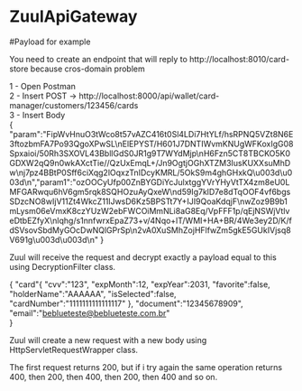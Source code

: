 # ZuulApiGateway

#Payload for example

You need to create an endpoint that will reply to http://localhost:8010/card-store because cros-domain problem

1 - Open Postman </br>
2 - Insert POST -> http://localhost:8000/api/wallet/card-manager/customers/123456/cards </br>
3 - Insert Body </br>
	{
	"param":"FipWvHnuO3tWco8t57vAZC416t0Sl4LDi7HtYLf/hsRPNQ5VZt8N6E3ftozbmFA7Po93QgoXPwSL\nElEPYST/H601J7DNTIWvmKNUgWFKoxIgG08Spxaioi/50Rh3SXOVL43BbllGdS0JR1g9T7WYdMjp\nH6Fzn5CT8TBCKO5K0GDXW2qQ9n0wkAXctTie//QzUxEmqL+/Jn9OgtjOGhXTZM3IusKUXXsuMhDw\nj7pz4BBtP0Sff6ciXqg2lOqxzTnIDcyKMRL/5OkS9m4ghGHxkQ\u003d\u003d\n","param1":"ozOOCyUfp00ZnBYGDiYcJulxtggYVrYHyVtTX4zm8eU0LMFGARwqu6hV6gm5rqk8SQHOzuAyQxeW\nd59Ig7klD7e8dTqOOF4vf6bgsSDzcNO8wIjV11Zt4WkcZ11lJwsD6Kz5BPSTt7Y+IJI9QoaKdqjF\nwZoz9B9b1mLysm06eVmxK8czYUzW2ebFWCOiMmNLi8aG8Eq/VpFFF1p/qEjNSWjVtlveDtbEZfyX\nlqhg/s1nnfwrxEpaZ73+v/4Nqo+lT/WMI+HA+BR/4We3ey2D/K/fdSVsovSbdMyGOcDwNQlGPrSp\n2vA0XuSMhZojHFlfwZm5gkE5GUkIVjsq8V691g\u003d\u003d\n"
	} </br>

Zuul will receive the request and decrypt exactly a payload equal to this using DecryptionFilter class. </br>

{
	"card"{
		"cvv":"123",
		"expMonth":12,
		"expYear":2031,
		"favorite":false,
		"holderName":"AAAAAA",
		"isSelected":false,
		"cardNumber":"1111111111111117"
	},
	"document":"12345678909",
	"email":"beblueteste@beblueteste.com.br" </br>
}

Zuul will create a new request with a new body using HttpServletRequestWrapper class. </br>

The first request returns 200, but if i try again the same operation returns 400, then 200, then 400, then 200, then 400 and so on. </br>


